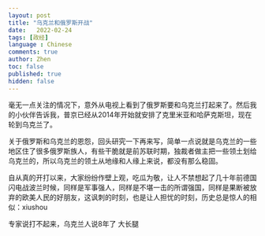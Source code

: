 ```yaml
---
layout: post
title: "乌克兰和俄罗斯开战"
date:   2022-02-24
tags: [政经]
language : Chinese
comments: true
author: Zhen
toc: false
published: true
hidden: false
---
```

毫无一点关注的情况下，意外从电视上看到了俄罗斯要和乌克兰打起来了。然后我的小伙伴告诉我，普京已经从2014年开始就安排了克里米亚和哈萨克斯坦，现在轮到乌克兰了。

关于俄罗斯和乌克兰的恩怨，回头研究一下再来写，简单一点说就是乌克兰的一些地区住了很多俄罗斯族人，有些干脆就是前苏联时期，独裁者做主把一些领土划给乌克兰的，所以乌克兰的领土从地缘和人缘上来说，都没有那么稳固。

自从真的开打以来，大家纷纷作壁上观，吃瓜为敬，让人不禁想起了几十年前德国闪电战波兰时候，同样是军事强人，同样是不堪一击的所谓强国，同样是果断被放弃的欧美人民的好朋友，这讽刺的时刻，也是让人担忧的时刻，历史总是惊人的相似：xiushou


专家说打不起来，乌克兰人说8年了
大长腿
<!--stackedit_data:
eyJoaXN0b3J5IjpbLTQwNzM4NDU0M119
-->